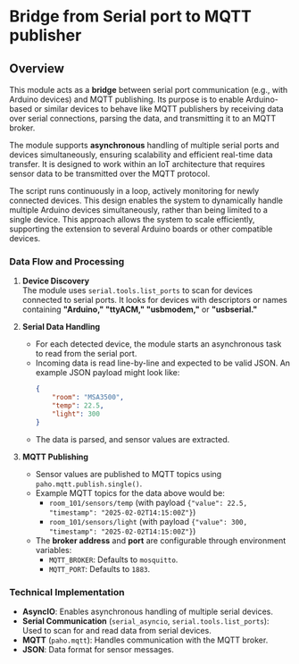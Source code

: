 # Bridge from Serial port to MQTT publisher

## **Overview**

This module acts as a **bridge** between serial port communication (e.g., with Arduino devices) and MQTT publishing. Its purpose is to enable Arduino-based or similar devices to behave like MQTT publishers by receiving data over serial connections, parsing the data, and transmitting it to an MQTT broker.

The module supports **asynchronous** handling of multiple serial ports and devices simultaneously, ensuring scalability and efficient real-time data transfer. It is designed to work within an IoT architecture that requires sensor data to be transmitted over the MQTT protocol.

The script runs continuously in a loop, actively monitoring for newly connected devices. This design enables the system to dynamically handle multiple Arduino devices simultaneously, rather than being limited to a single device. This approach allows the system to scale efficiently, supporting the extension to several Arduino boards or other compatible devices.

### **Data Flow and Processing**

1. **Device Discovery**  
   The module uses `serial.tools.list_ports` to scan for devices connected to serial ports. It looks for devices with descriptors or names containing **"Arduino," "ttyACM," "usbmodem,"** or **"usbserial."**

2. **Serial Data Handling**  
   - For each detected device, the module starts an asynchronous task to read from the serial port.
   - Incoming data is read line-by-line and expected to be valid JSON. An example JSON payload might look like:
     ```json
     {
         "room": "MSA3500",
         "temp": 22.5,
         "light": 300
     }
     ```
   - The data is parsed, and sensor values are extracted.

3. **MQTT Publishing**  
   - Sensor values are published to MQTT topics using `paho.mqtt.publish.single()`.
   - Example MQTT topics for the data above would be:
     - `room_101/sensors/temp` (with payload `{"value": 22.5, "timestamp": "2025-02-02T14:15:00Z"}`)
     - `room_101/sensors/light` (with payload `{"value": 300, "timestamp": "2025-02-02T14:15:00Z"}`)
   - The **broker address** and **port** are configurable through environment variables:
     - `MQTT_BROKER`: Defaults to `mosquitto`.
     - `MQTT_PORT`: Defaults to `1883`.


### Technical Implementation

- **AsyncIO**: Enables asynchronous handling of multiple serial devices.
- **Serial Communication** (`serial_asyncio`, `serial.tools.list_ports`):  
   Used to scan for and read data from serial devices.
- **MQTT** (`paho.mqtt`): Handles communication with the MQTT broker.
- **JSON**: Data format for sensor messages.
